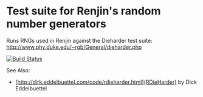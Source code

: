 
Test suite for Renjin's random number generators
================================================

Runs RNGs used in Renjin against the Dieharder test suite:
http://www.phy.duke.edu/~rgb/General/dieharder.php

[![Build Status](https://jenkins.bedatadriven.com/view/All/job/renjin-rng-tests/badge/icon)](https://jenkins.bedatadriven.com/view/All/job/renjin-rng-tests/)

See Also:
  * [http://dirk.eddelbuettel.com/code/rdieharder.html](RDieHarder) by Dick Eddelbuettel

